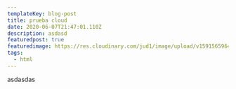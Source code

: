 ```yaml
---
templateKey: blog-post
title: prueba cloud
date: 2020-06-07T21:47:01.110Z
description: asdasd
featuredpost: true
featuredimage: https://res.cloudinary.com/jud1/image/upload/v1591565964/netlify/figure-index-tags_rmv1gq.png
tags:
  - html
---
```

asdasdas